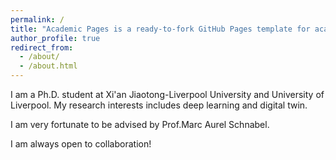 ```yaml
---
permalink: /
title: "Academic Pages is a ready-to-fork GitHub Pages template for academic personal websites"
author_profile: true
redirect_from: 
  - /about/
  - /about.html
---
```


I am a Ph.D. student at Xi'an Jiaotong-Liverpool University and University of Liverpool. My research interests includes deep learning and digital twin.

I am  very fortunate to be advised by Prof.Marc Aurel Schnabel.

I am always open to collaboration! 



